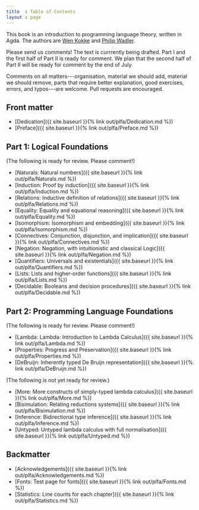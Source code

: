```yaml
---
title  : Table of Contents
layout : page
---
```


This book is an introduction to programming language theory, written
in Agda.  The authors are [Wen Kokke][wen] and [Philip Wadler][phil].

Please send us comments!  The text is currrently being drafted.
Part I and the first half of Part II is ready for comment.
We plan that the second half of Part II will be ready for comment
by the end of July.

Comments on all matters---organisation, material we should add,
material we should remove, parts that require better explanation, good
exercises, errors, and typos---are welcome.  Pull requests
are encouraged.

## Front matter

  - [Dedication]({{ site.baseurl }}{% link out/plfa/Dedication.md %})
  - [Preface]({{ site.baseurl }}{% link out/plfa/Preface.md %})

## Part 1: Logical Foundations

(The following is ready for review. Please comment!)

  - [Naturals: Natural numbers]({{ site.baseurl }}{% link out/plfa/Naturals.md %})
  - [Induction: Proof by induction]({{ site.baseurl }}{% link out/plfa/Induction.md %})
  - [Relations: Inductive definition of relations]({{ site.baseurl }}{% link out/plfa/Relations.md %})
  - [Equality: Equality and equational reasoning]({{ site.baseurl }}{% link out/plfa/Equality.md %})
  - [Isomorphism: Isomorphism and embedding]({{ site.baseurl }}{% link out/plfa/Isomorphism.md %})
  - [Connectives: Conjunction, disjunction, and implication]({{ site.baseurl }}{% link out/plfa/Connectives.md %})
  - [Negation: Negation, with intuitionistic and classical Logic]({{ site.baseurl }}{% link out/plfa/Negation.md %})
  - [Quantifiers: Universals and existentials]({{ site.baseurl }}{% link out/plfa/Quantifiers.md %})
  - [Lists: Lists and higher-order functions]({{ site.baseurl }}{% link out/plfa/Lists.md %})
  - [Decidable: Booleans and decision procedures]({{ site.baseurl }}{% link out/plfa/Decidable.md %})

## Part 2: Programming Language Foundations

(The following is ready for review. Please comment!)

  - [Lambda: Lambda: Introduction to Lambda Calculus]({{ site.baseurl }}{% link out/plfa/Lambda.md %})
  - [Properties: Progress and Preservation]({{ site.baseurl }}{% link out/plfa/Properties.md %})
  - [DeBruijn: Inherently typed De Bruijn representation]({{ site.baseurl }}{% link out/plfa/DeBruijn.md %})

(The following is not yet ready for review.)

  - [More: More constructs of simply-typed lambda calculus]({{ site.baseurl }}{% link out/plfa/More.md %}) 
  - [Bisimulation: Relating reductions systems]({{ site.baseurl }}{% link out/plfa/Bisimulation.md %}) 
  - [Inference: Bidirectional type inference]({{ site.baseurl }}{% link out/plfa/Inference.md %})
  - [Untyped: Untyped lambda calculus with full normalisation]({{ site.baseurl }}{% link out/plfa/Untyped.md %})

## Backmatter

  - [Acknowledgements]({{ site.baseurl }}{% link out/plfa/Acknowledgements.md %})
  - [Fonts: Test page for fonts]({{ site.baseurl }}{% link out/plfa/Fonts.md %})
  - [Statistics: Line counts for each chapter]({{ site.baseurl }}{% link out/plfa/Statistics.md %})

[wen]: https://github.com/wenkokke
[phil]: http://homepages.inf.ed.ac.uk/wadler/
